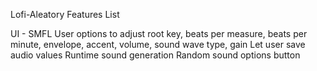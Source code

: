Lofi-Aleatory Features List

UI - SMFL
User options to adjust root key, beats per measure, beats per minute, envelope, accent, volume, sound wave type, gain
Let user save audio values
Runtime sound generation
Random sound options button
